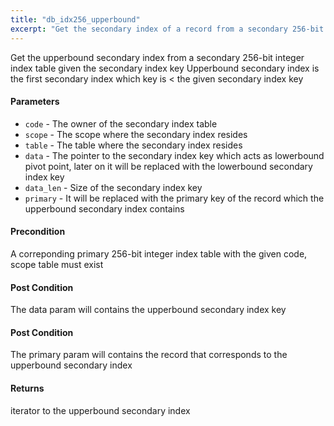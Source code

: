```yaml
---
title: "db_idx256_upperbound"
excerpt: "Get the secondary index of a record from a secondary 256-bit integer index table given the secondary index key."
---
```

Get the upperbound secondary index from a secondary 256-bit integer index table given the secondary index key Upperbound secondary index is the first secondary index which key is < the given secondary index key

#### Parameters
* `code` - The owner of the secondary index table 
* `scope` - The scope where the secondary index resides 
* `table` - The table where the secondary index resides 
* `data` - The pointer to the secondary index key which acts as lowerbound pivot point, later on it will be replaced with the lowerbound secondary index key 
* `data_len` - Size of the secondary index key 
* `primary` - It will be replaced with the primary key of the record which the upperbound secondary index contains 

#### Precondition
A correponding primary 256-bit integer index table with the given code, scope table must exist 

#### Post Condition
The data param will contains the upperbound secondary index key 

#### Post Condition
The primary param will contains the record that corresponds to the upperbound secondary index 

#### Returns
iterator to the upperbound secondary index